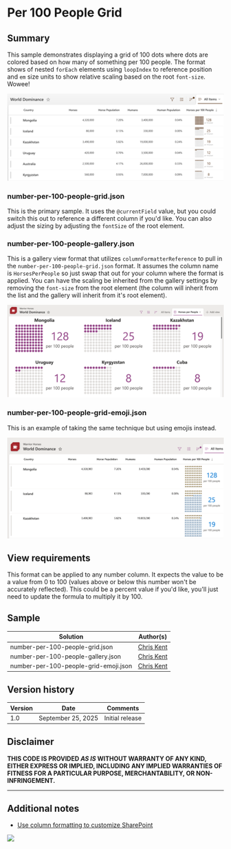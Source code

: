 # Per 100 People Grid

## Summary
This sample demonstrates displaying a grid of 100 dots where dots are colored based on how many of something per 100 people. The format shows of nested `forEach` elements using `loopIndex` to reference position and `em` size units to show relative scaling based on the root `font-size`. Wowee!

![screenshot of the sample](./assets/screenshot.png)

### number-per-100-people-grid.json
This is the primary sample. It uses the `@currentField` value, but you could switch this out to reference a different column if you'd like. You can also adjust the sizing by adjusting the `fontSize` of the root element.

### number-per-100-people-gallery.json
This is a gallery view format that utilizes `columnFormatterReference` to pull in the `number-per-100-people-grid.json` format. It assumes the column name is `HorsesPerPeople` so just swap that out for your column where the format is applied. You can have the scaling be inherited from the gallery settings by removing the `font-size` from the root element (the column will inherit from the list and the gallery will inherit from it's root element).

![screenshot of the gallery](./assets/screenshotGallery.png)

### number-per-100-people-grid-emoji.json
This is an example of taking the same technique but using emojis instead.

![screenshot of the emoji version](./assets/screenshotEmoji.png)

## View requirements

This format can be applied to any number column. It expects the value to be a value from 0 to 100 (values above or below this number won't be accurately reflected). This could be a percent value if you'd like, you'll just need to update the formula to multiply it by 100.

## Sample

Solution|Author(s)
--------|---------
number-per-100-people-grid.json | [Chris Kent](https://github.com/thechriskent)
number-per-100-people-gallery.json | [Chris Kent](https://github.com/thechriskent)
number-per-100-people-grid-emoji.json | [Chris Kent](https://github.com/thechriskent)

## Version history

Version|Date|Comments
-------|----|--------
1.0|September 25, 2025|Initial release

## Disclaimer
**THIS CODE IS PROVIDED *AS IS* WITHOUT WARRANTY OF ANY KIND, EITHER EXPRESS OR IMPLIED, INCLUDING ANY IMPLIED WARRANTIES OF FITNESS FOR A PARTICULAR PURPOSE, MERCHANTABILITY, OR NON-INFRINGEMENT.**

---

## Additional notes

- [Use column formatting to customize SharePoint](https://docs.microsoft.com/en-us/sharepoint/dev/declarative-customization/column-formatting)

<img src="https://pnptelemetry.azurewebsites.net/list-formatting/column-samples/number-per-100-people-grid" />